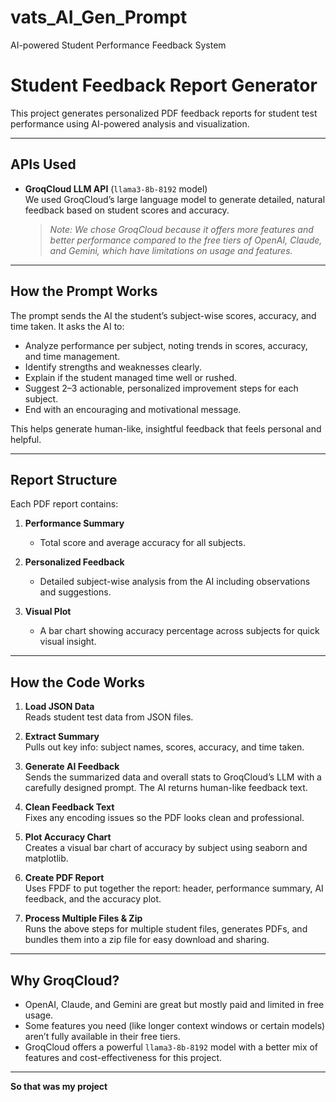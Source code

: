 # vats_AI_Gen_Prompt
AI-powered Student Performance Feedback System

# Student Feedback Report Generator

This project generates personalized PDF feedback reports for student test performance using AI-powered analysis and visualization.

---

## APIs Used

- **GroqCloud LLM API** (`llama3-8b-8192` model)  
  We used GroqCloud’s large language model to generate detailed, natural feedback based on student scores and accuracy.  
  > _Note: We chose GroqCloud because it offers more features and better performance compared to the free tiers of OpenAI, Claude, and Gemini, which have limitations on usage and features._

---

## How the Prompt Works

The prompt sends the AI the student’s subject-wise scores, accuracy, and time taken. It asks the AI to:

- Analyze performance per subject, noting trends in scores, accuracy, and time management.  
- Identify strengths and weaknesses clearly.  
- Explain if the student managed time well or rushed.  
- Suggest 2–3 actionable, personalized improvement steps for each subject.  
- End with an encouraging and motivational message.

This helps generate human-like, insightful feedback that feels personal and helpful.

---

## Report Structure

Each PDF report contains:

1. **Performance Summary**  
   - Total score and average accuracy for all subjects.

2. **Personalized Feedback**  
   - Detailed subject-wise analysis from the AI including observations and suggestions.

3. **Visual Plot**  
   - A bar chart showing accuracy percentage across subjects for quick visual insight.

---

## How the Code Works

1. **Load JSON Data**  
   Reads student test data from JSON files.

2. **Extract Summary**  
   Pulls out key info: subject names, scores, accuracy, and time taken.

3. **Generate AI Feedback**  
   Sends the summarized data and overall stats to GroqCloud’s LLM with a carefully designed prompt. The AI returns human-like feedback text.

4. **Clean Feedback Text**  
   Fixes any encoding issues so the PDF looks clean and professional.

5. **Plot Accuracy Chart**  
   Creates a visual bar chart of accuracy by subject using seaborn and matplotlib.

6. **Create PDF Report**  
   Uses FPDF to put together the report: header, performance summary, AI feedback, and the accuracy plot.

7. **Process Multiple Files & Zip**  
   Runs the above steps for multiple student files, generates PDFs, and bundles them into a zip file for easy download and sharing.

---

## Why GroqCloud?

- OpenAI, Claude, and Gemini are great but mostly paid and limited in free usage.  
- Some features you need (like longer context windows or certain models) aren’t fully available in their free tiers.  
- GroqCloud offers a powerful `llama3-8b-8192` model with a better mix of features and cost-effectiveness for this project.

---
**So that was my project**

